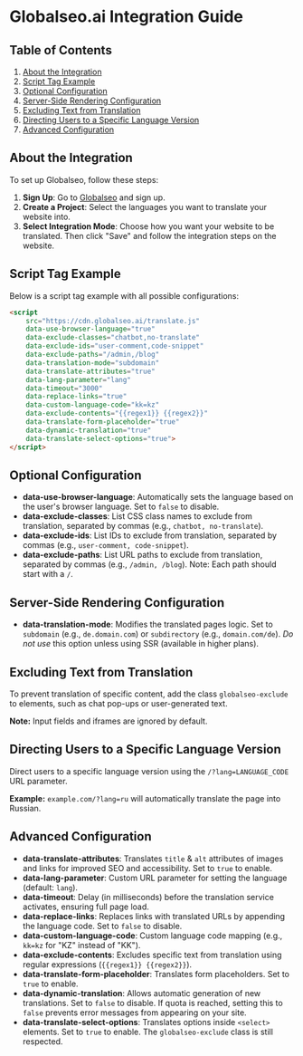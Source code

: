 # Globalseo.ai Integration Guide

## Table of Contents
1. [About the Integration](#about-the-integration)
2. [Script Tag Example](#script-tag-example)
3. [Optional Configuration](#optional-configuration)
4. [Server-Side Rendering Configuration](#server-side-rendering-configuration)
5. [Excluding Text from Translation](#excluding-text-from-translation)
6. [Directing Users to a Specific Language Version](#directing-users-to-a-specific-language-version)
7. [Advanced Configuration](#advanced-configuration)

## About the Integration
To set up Globalseo, follow these steps:
1. **Sign Up**: Go to [Globalseo](https://app.globalseo.ai) and sign up.
2. **Create a Project**: Select the languages you want to translate your website into.
3. **Select Integration Mode**: Choose how you want your website to be translated. Then click "Save" and follow the integration steps on the website.

## Script Tag Example
Below is a script tag example with all possible configurations:

```html
<script
    src="https://cdn.globalseo.ai/translate.js"
    data-use-browser-language="true"
    data-exclude-classes="chatbot,no-translate"
    data-exclude-ids="user-comment,code-snippet"
    data-exclude-paths="/admin,/blog"
    data-translation-mode="subdomain"
    data-translate-attributes="true"
    data-lang-parameter="lang"
    data-timeout="3000"
    data-replace-links="true"
    data-custom-language-code="kk=kz"
    data-exclude-contents="{{regex1}} {{regex2}}"
    data-translate-form-placeholder="true"
    data-dynamic-translation="true"
    data-translate-select-options="true">
</script>
```

## Optional Configuration
- **data-use-browser-language**: Automatically sets the language based on the user's browser language. Set to `false` to disable.
- **data-exclude-classes**: List CSS class names to exclude from translation, separated by commas (e.g., `chatbot, no-translate`).
- **data-exclude-ids**: List IDs to exclude from translation, separated by commas (e.g., `user-comment, code-snippet`).
- **data-exclude-paths**: List URL paths to exclude from translation, separated by commas (e.g., `/admin, /blog`). Note: Each path should start with a `/`.

## Server-Side Rendering Configuration
- **data-translation-mode**: Modifies the translated pages logic. Set to `subdomain` (e.g., `de.domain.com`) or `subdirectory` (e.g., `domain.com/de`). *Do not use* this option unless using SSR (available in higher plans).

## Excluding Text from Translation
To prevent translation of specific content, add the class `globalseo-exclude` to elements, such as chat pop-ups or user-generated text.

**Note:** Input fields and iframes are ignored by default.

## Directing Users to a Specific Language Version
Direct users to a specific language version using the `/?lang=LANGUAGE_CODE` URL parameter.

**Example:** `example.com/?lang=ru` will automatically translate the page into Russian.

## Advanced Configuration
- **data-translate-attributes**: Translates `title` & `alt` attributes of images and links for improved SEO and accessibility. Set to `true` to enable.
- **data-lang-parameter**: Custom URL parameter for setting the language (default: `lang`).
- **data-timeout**: Delay (in milliseconds) before the translation service activates, ensuring full page load.
- **data-replace-links**: Replaces links with translated URLs by appending the language code. Set to `false` to disable.
- **data-custom-language-code**: Custom language code mapping (e.g., `kk=kz` for "KZ" instead of "KK").
- **data-exclude-contents**: Excludes specific text from translation using regular expressions (`{{regex1}} {{regex2}}`).
- **data-translate-form-placeholder**: Translates form placeholders. Set to `true` to enable.
- **data-dynamic-translation**: Allows automatic generation of new translations. Set to `false` to disable. If quota is reached, setting this to `false` prevents error messages from appearing on your site.
- **data-translate-select-options**: Translates options inside `<select>` elements. Set to `true` to enable. The `globalseo-exclude` class is still respected.

